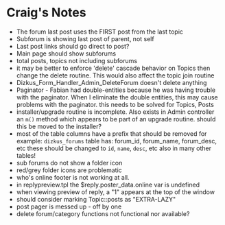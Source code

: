 Craig's Notes
=============

 - The forum last post uses the FIRST post from the last topic
 - Subforum is showing last post of parent, not self
 - Last post links should go direct to post?
 - Main page should show subforums
 - total posts, topics not including subforums
 - it may be better to enforce 'delete' cascade behavior on Topics then change
   the delete routine. This would also affect the topic join routine
 - Dizkus_Form_Handler_Admin_DeleteForum doesn't delete anything
 - Paginator - Fabian had double-entities because he was having trouble with 
   the paginator. When I eliminate the double entities, this may cause problems
   with the paginator. this needs to be solved for Topics, Posts
 - installer/upgrade routine is incomplete. Also exists in Admin controller an
   `m()` method which appears to be part of an upgrade routine. should this be
   moved to the installer?
 - most of the table columns have a prefix that should be removed
   for example: `dizkus_forums` table has: forum_id, forum_name, forum_desc, etc
   these should be changed to `id`, `name`, `desc`, etc
   also in many other tables!
 - sub forums do not show a folder icon
 - red/grey folder icons are problematic
 - who's online footer is not working at all.
 - in replypreview.tpl the $reply.poster_data.online var is undefined
 - when viewing preview of reply, a "1" appears at the top of the window
 - should consider marking Topic::posts as "EXTRA-LAZY"
 - post pager is messed up - off by one
 - delete forum/category functions not functional nor available?

